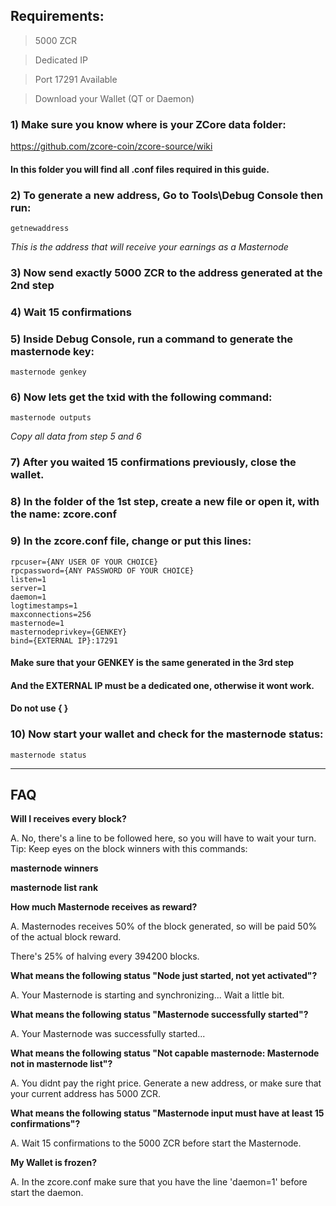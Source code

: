  ## **Requirements:**

> 5000 ZCR

> Dedicated IP

> Port 17291 Available

> Download your Wallet (QT or Daemon)


### 1) Make sure you know where is your ZCore data folder:

https://github.com/zcore-coin/zcore-source/wiki

#### In this folder you will find all .conf files required in this guide.

### 2) To generate a new address, **Go to Tools\Debug Console** then run:

`getnewaddress`

_This is the address that will receive your earnings as a Masternode_

### 3) Now send exactly 5000 ZCR to the address generated at the 2nd step

### 4) Wait 15 confirmations 

### 5) Inside Debug Console, run a command to generate the masternode key:

`masternode genkey`

### 6) Now lets get the txid with the following command:

`masternode outputs`

_Copy all data from step 5 and 6_

### 7) After you waited 15 confirmations previously, close the wallet.

### 8) In the folder of the 1st step, create a new file or open it, with the name: zcore.conf

### 9) In the zcore.conf file, change or put this lines:

```
rpcuser={ANY USER OF YOUR CHOICE}
rpcpassword={ANY PASSWORD OF YOUR CHOICE}
listen=1
server=1
daemon=1
logtimestamps=1
maxconnections=256
masternode=1
masternodeprivkey={GENKEY}
bind={EXTERNAL IP}:17291
```
#### Make sure that your **GENKEY** is the same generated in the 3rd step
 
#### And the **EXTERNAL IP** must be a dedicated one, otherwise it wont work.

#### Do not use { } 

### 10) Now start your wallet and check for the masternode status:
`masternode status`

***

## **FAQ**

**Will I receives every block?**

A. No, there's a line to be followed here, so you will have to wait your turn.
Tip: Keep eyes on the block winners with this commands:
 
**masternode winners**

**masternode list rank** 

**How much Masternode receives as reward?**

A. Masternodes receives 50% of the block generated, so will be paid 50% of the actual block reward.

There's 25% of halving every 394200 blocks.

**What means the following status "Node just started, not yet activated"?**

A. Your Masternode is starting and synchronizing... Wait a little bit.

**What means the following status "Masternode successfully started"?**

A. Your Masternode was successfully started... 

**What means the following status "Not capable masternode: Masternode not in masternode list"?**

A. You didnt pay the right price. Generate a new address, or make sure that your current address has 5000 ZCR. 

**What means the following status "Masternode input must have at least 15 confirmations"?**

A. Wait 15 confirmations to the 5000 ZCR before start the Masternode.

**My Wallet is frozen?**

A. In the zcore.conf make sure that you have the line 'daemon=1' before start the daemon.